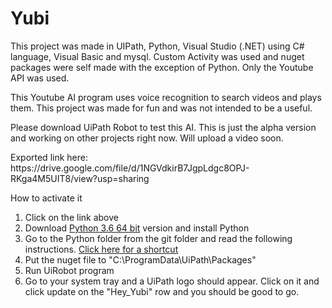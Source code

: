 # Yubi
<p>This project was made in UIPath, Python, Visual Studio (.NET) using C# language, Visual Basic and mysql. Custom Activity was used and nuget packages were self made with the exception of Python. Only the Youtube API was used.</p>

<p> This Youtube AI program uses voice recognition to search videos and plays them. This project was made for fun and was not intended to be a useful.</p>

<p> Please download UiPath Robot to test this AI. This is just the alpha version and working on other projects right now. Will upload a video soon.</p>
<p> Exported link here: https://drive.google.com/file/d/1NGVdkirB7JgpLdgc8OPJ-RKga4M5UIT8/view?usp=sharing</p>

<p>How to activate it</p>

<ol type="1">
  <li>Click on the link above</li>
  <li>Download <a href="https://www.python.org/downloads/release/python-360/">Python 3.6 64 bit</a> version and install Python</li>
  <li>Go to the Python folder from the git folder and read the following instructions. <a href="https://github.com/Tony-Chau/Yubi/tree/master/Hey_Yubi/asset/Python">Click here for a shortcut</a></li>
  <li>Put the nuget file to "C:\ProgramData\UiPath\Packages"</li>
  <li>Run UiRobot program</li>
  <li>Go to your system tray and a UiPath logo should appear. Click on it and click update on the "Hey_Yubi" row and you should be good to go.</li>
</ol>  
